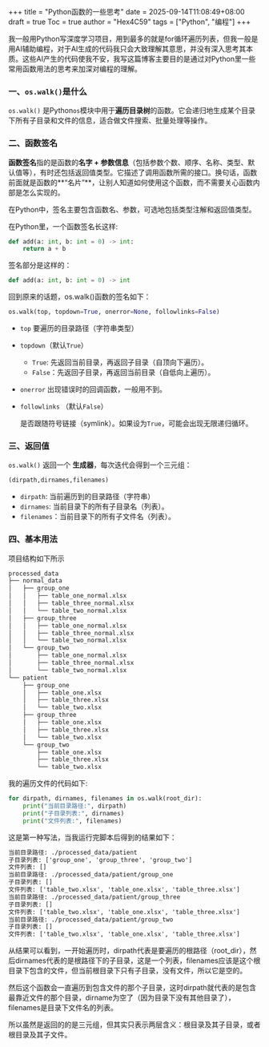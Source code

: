 +++
title = "Python函数的一些思考"
date = 2025-09-14T11:08:49+08:00
draft = true
Toc = true
author = "Hex4C59"
tags = ["Python", "编程"]
+++

我一般用Python写深度学习项目，用到最多的就是for循环遍历列表，但我一般是用AI辅助编程，对于AI生成的代码我只会大致理解其意思，并没有深入思考其本质。这些AI产生的代码使我不安，我写这篇博客主要目的是通过对Python里一些常用函数用法的思考来加深对编程的理解。

### 一、`os.walk()`是什么

`os.walk()` 是Python`os`模块中用于**遍历目录树**的函数。它会递归地生成某个目录下所有子目录和文件的信息，适合做文件搜索、批量处理等操作。

### 二、函数签名

**函数签名**指的是函数的**名字 + 参数信息**（包括参数个数、顺序、名称、类型、默认值等），有时还包括返回值类型。它描述了调用函数所需的接口。换句话，函数前面就是函数的**“名片”**，让别人知道如何使用这个函数，而不需要关心函数内部是怎么实现的。

在Python中，签名主要包含函数名、参数，可选地包括类型注解和返回值类型。

在Python里，一个函数签名长这样:

```Python
def add(a: int, b: int = 0) -> int:
    return a + b
```

签名部分是这样的：

```Python
def add(a: int, b: int = 0) -> int
```

回到原来的话题，os.walk()函数的签名如下：

```Python
os.walk(top, topdown=True, onerror=None, followlinks=False)
```

- `top` 要遍历的目录路径（字符串类型）
- `topdown`（默认`True`）
  - `True`: 先返回当前目录，再返回子目录（自顶向下遍历）。
  - `False`：先返回子目录，再返回当前目录（自低向上遍历）。
- `onerror` 出现错误时的回调函数，一般用不到。
- `followlinks` （默认`False`）
  
    是否跟随符号链接（symlink）。如果设为`True`，可能会出现无限递归循环。

### 三、返回值

`os.walk()` 返回一个 **生成器**，每次迭代会得到一个三元组：

```Python
(dirpath,dirnames,filenames)
```

- `dirpath`: 当前遍历到的目录路径（字符串）
- `dirnames`: 当前目录下的所有子目录名（列表）。
- `filenames`：当前目录下的所有子文件名（列表）。
  
### 四、基本用法

项目结构如下所示

```txt
processed_data
├── normal_data
│   ├── group_one
│   │   ├── table_one_normal.xlsx
│   │   ├── table_three_normal.xlsx
│   │   └── table_two_normal.xlsx
│   ├── group_three
│   │   ├── table_one_normal.xlsx
│   │   ├── table_three_normal.xlsx
│   │   └── table_two_normal.xlsx
│   └── group_two
│       ├── table_one_normal.xlsx
│       ├── table_three_normal.xlsx
│       └── table_two_normal.xlsx
└── patient
    ├── group_one
    │   ├── table_one.xlsx
    │   ├── table_three.xlsx
    │   └── table_two.xlsx
    ├── group_three
    │   ├── table_one.xlsx
    │   ├── table_three.xlsx
    │   └── table_two.xlsx
    └── group_two
        ├── table_one.xlsx
        ├── table_three.xlsx
        └── table_two.xlsx
```

我的遍历文件的代码如下:

```Python
for dirpath, dirnames, filenames in os.walk(root_dir):
    print("当前目录路径:", dirpath)
    print("子目录列表:", dirnames)
    print("文件列表:", filenames)
```

这是第一种写法，当我运行完脚本后得到的结果如下：

```txt
当前目录路径: ./processed_data/patient
子目录列表: ['group_one', 'group_three', 'group_two']
文件列表: []
当前目录路径: ./processed_data/patient/group_one
子目录列表: []
文件列表: ['table_two.xlsx', 'table_one.xlsx', 'table_three.xlsx']
当前目录路径: ./processed_data/patient/group_three
子目录列表: []
文件列表: ['table_two.xlsx', 'table_one.xlsx', 'table_three.xlsx']
当前目录路径: ./processed_data/patient/group_two
子目录列表: []
文件列表: ['table_two.xlsx', 'table_one.xlsx', 'table_three.xlsx']
```

从结果可以看到，一开始遍历时，dirpath代表是要遍历的根路径（root_dir），然后dirnames代表的是根路径下的子目录，这是一个列表，filenames应该是这个根目录下包含的文件，但当前根目录下只有子目录，没有文件，所以它是空的。

然后这个函数会一直遍历到包含文件的那个子目录，这时dirpath就代表的是包含最靠近文件的那个目录，dirname为空了（因为目录下没有其他目录了），filenames是目录下文件名的列表。

所以虽然是返回的的是三元组，但其实只表示两层含义：根目录及其子目录，或者根目录及其子文件。
